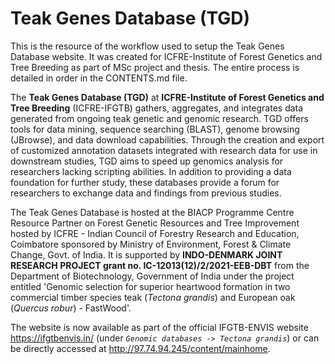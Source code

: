 # Teak Genes Database (TGD)
This is the resource of the workflow used to setup the Teak Genes Database website. It was created for ICFRE-Institute of Forest Genetics and Tree Breeding as part of MSc project and thesis.
The entire process is detailed in order in the CONTENTS.md file.

The **Teak Genes Database (TGD)** at **ICFRE-Institute of Forest Genetics and Tree Breeding** (ICFRE-IFGTB) gathers, aggregates, and integrates data generated from ongoing teak genetic and genomic research. TGD offers tools for data mining, sequence searching (BLAST), genome browsing (JBrowse), and data download capabilities. Through the creation and export of customized annotation datasets integrated with research data for use in downstream studies, TGD aims to speed up genomics analysis for researchers lacking scripting abilities. In addition to providing a data foundation for further study, these databases provide a forum for researchers to exchange data and findings from previous studies.

The Teak Genes Database is hosted at the BIACP Programme Centre Resource Partner on Forest Genetic Resources and Tree Improvement hosted by ICFRE - Indian Council of Forestry Research and Education, Coimbatore sponsored by Ministry of Environment, Forest & Climate Change, Govt. of India. It is supported by **INDO-DENMARK JOINT RESEARCH PROJECT grant no. IC-12013(12)/2/2021-EEB-DBT** from the Department of Biotechnology, Government of India under the project entitled 'Genomic selection for superior heartwood formation in two commercial timber species teak (*Tectona grandis*) and European oak (*Quercus robur*) - FastWood'.

The website is now available as part of the official IFGTB-ENVIS website https://ifgtbenvis.in/ (under *`Genomic databases -> Tectona grandis`*) or can be directly accessed at http://97.74.94.245/content/mainhome.
